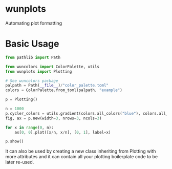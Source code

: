 # wunplots
Automating plot formatting

# Basic Usage

```python
from pathlib import Path

from wuncolors import ColorPalette, utils
from wunplots import Plotting

# See wuncolors package
palpath = Path(__file__)/"color_palette.toml"
colors = ColorPalette.from_toml(palpath, "example")

p = Plotting()

n = 1000
p.cycler_colors = utils.gradient(colors.all_colors("blue"), colors.all_colors("red"), n=n)
fig, ax = p.new(width=3, nrows=3, ncols=3)

for x in range(0, n):
    ax[0, 0].plot([x/n, x/n], [0, 1], label=x)

p.show()
```

It can also be used by creating a new class inheriting from Plotting with more attributes and it can contain all your plotting boilerplate code to be later re-used.
